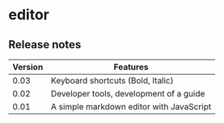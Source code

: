 # editor

## Release notes

| Version | Features |
| - | - |
| 0.03 | Keyboard shortcuts (Bold, Italic) |
| 0.02 | Developer tools, development of a guide |
| 0.01 | A simple markdown editor with JavaScript |

